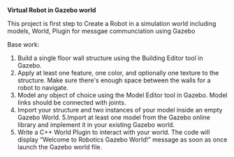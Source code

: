 
**Virtual Robot in Gazebo world**


This project is first step to Create a Robot in a  simulation world  including models, World, Plugin for messgae communciation  using Gazebo

Base work:

1. Build a single floor wall structure using the Building Editor tool in Gazebo.
2. Apply at least one feature, one color, and optionally one texture to the  structure. Make sure there's enough space between the walls for a robot to navigate.
3. Model any object of  choice using the Model Editor tool in Gazebo. Model links should be connected with joints.
4. Import your structure and two instances of your model inside an empty Gazebo World.
5.Import at least one model from the Gazebo online library and implement it in your existing Gazebo world.
6. Write a C++ World Plugin to interact with your world. The code will display “Welcome to Robotics Gazebo World!” message as soon as once launch the Gazebo world file.

